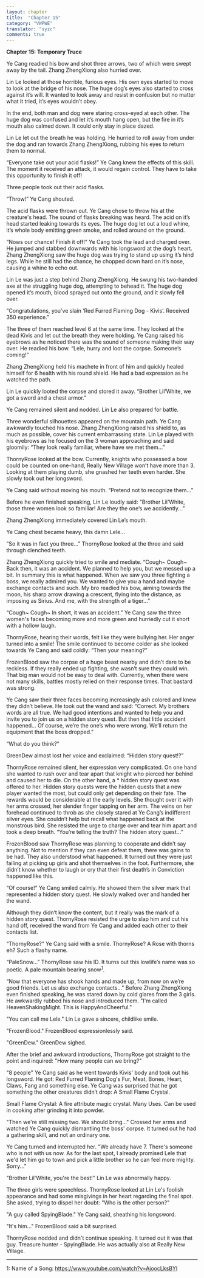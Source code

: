 ```yaml
---
layout: chapter
title:  "Chapter 15"
category: "VWPWE"
translator: "syzc"
comments: true
---
```


**Chapter 15: Temporary Truce**

Ye Cang readied his bow and shot three arrows, two of which were swept away by the tail. Zhang ZhengXiong also hurried over.

Lin Le looked at those horrible, furious eyes. His own eyes started to move to look at the bridge of his nose. The huge dog’s eyes also started to cross against it’s will. It wanted to look away and resist in confusion but no matter what it tried, it’s eyes wouldn’t obey.

In the end, both man and dog were staring cross-eyed at each other. The huge dog was confused and let it’s mouth hang open, but the fire in it’s mouth also calmed down. It could only stay in place dazed.

Lin Le let out the breath he was holding. He hurried to roll away from under the dog and ran towards Zhang ZhengXiong, rubbing his eyes to return them to normal.

“Everyone take out your acid flasks!” Ye Cang knew the effects of this skill. The moment it received an attack, it would regain control. They have to take this opportunity to finish it off!

Three people took out their acid flasks.

“Throw!” Ye Cang shouted.

The acid flasks were thrown out. Ye Cang chose to throw his at the creature's head. The sound of flasks breaking was heard. The acid on it’s head started leaking towards its eyes. The huge dog let out a loud whine, it’s whole body emitting green smoke, and rolled around on the ground.

“Nows our chance! Finish it off!” Ye Cang took the lead and charged over. He jumped and stabbed downwards with his longsword at the dog’s heart. Zhang ZhengXiong saw the huge dog was trying to stand up using it’s hind legs. While he still had the chance, he chopped down hard on it’s nose, causing a whine to echo out. 

Lin Le was just a step behind Zhang ZhengXiong. He swung his two-handed axe at the struggling huge dog, attempting to behead it. The huge dog opened it’s mouth, blood sprayed out onto the ground, and it slowly fell over.

“Congratulations, you’ve slain ‘Red Furred Flaming Dog - Kivis’. Received 350 experience.”

The three of them reached level 6 at the same time. They looked at the dead Kivis and let out the breath they were holding. Ye Cang raised his eyebrows as he noticed there was the sound of someone making their way over. He readied his bow. “Lele, hurry and loot the corpse. Someone’s coming!”

Zhang ZhengXiong held his machete in front of him and quickly healed himself for 6 health with his round shield. He had a bad expression as he watched the path. 

Lin Le quickly looted the corpse and stored it away. “Brother Lil’White, we got a sword and a chest armor.” 

Ye Cang remained silent and nodded. Lin Le also prepared for battle.

Three wonderful silhouettes appeared on the mountain path. Ye Cang awkwardly touched his nose. Zhang ZhengXiong raised his shield to, as much as possible, cover his current embarrassing state. Lin Le played with his eyebrows as he focused on the 3 woman approaching and said gloomily: “They look really familiar, where have we met them...”

ThornyRose looked at the bow. Currently, knights who possessed a bow could be counted on one-hand, Really New Village won’t have more than 3. Looking at them playing dumb, she gnashed her teeth even harder. She slowly took out her longsword. 

Ye Cang said without moving his mouth. “Pretend not to recognize them...”

Before he even finished speaking, Lin Le loudly said: “Brother Lil’White, those three women look so familiar! Are they the one’s we accidently...”

Zhang ZhengXiong immediately covered Lin Le’s mouth.

Ye Cang chest became heavy, this damn Lele...

“So it was in fact you three...” ThornyRose looked at the three and said through clenched teeth.

Zhang ZhengXiong quickly tried to smile and mediate. “Cough~ Cough~ Back then, it was an accident. We planned to help you, but we messed up a bit. In summary this is what happened. When we saw you three fighting a boss, we really admired you. We wanted to give you a hand and maybe exchange contacts and such. My bro readied his bow, aiming towards the moon, his sharp arrow drawing a crescent, flying into the distance, as imposing as Sirius. And me, with the strength of a tiger...”

“Cough~ Cough~ In short, it was an accident.” Ye Cang saw the three women's faces becoming more and more green and hurriedly cut it short with a hollow laugh.

ThornyRose, hearing their words, felt like they were bullying her. Her anger turned into a smile! The smile continued to become colder as she looked towards Ye Cang and said coldly: “Then your meaning?”

FrozenBlood saw the corpse of a huge beast nearby and didn’t dare to be reckless. If they really ended up fighting, she wasn’t sure they could win. That big man would not be easy to deal with. Currently, when there were not many skills, battles mostly relied on their response times. That bastard was strong.

Ye Cang saw their three faces becoming increasingly ash colored and knew they didn’t believe. He took out the wand and said: “Correct. My brothers words are all true. We had good intentions and wanted to help you and invite you to join us on a hidden story quest. But then that little accident happened... Of course, we’re the one’s who were wrong. We’ll return the equipment that the boss dropped.” 

“What do you think?”

GreenDew almost lost her voice and exclaimed: “Hidden story quest!?”

ThornyRose remained silent, her expression very complicated. On one hand she wanted to rush over and tear apart that knight who pierced her behind and caused her to die. On the other hand, a \* hidden story quest was offered to her. Hidden story quests were the hidden quests that a new player wanted the most, but could only get depending on their fate. The rewards would be considerable at the early levels. She thought over it with her arms crossed, her slender finger tapping on her arm. The veins on her forehead continued to throb as she closely stared at Ye Cang’s  indifferent silver eyes. She couldn’t help but recall what happened back at the monstrous bird. She resisted the urge to charge over and tear him apart and took a deep breath. “You’re telling the truth? The hidden story quest...” 

FrozenBlood saw ThornyRose was planning to cooperate and didn’t say anything. Not to mention if they can even defeat them, there was gains to be had. They also understood what happened. It turned out they were just failing at picking up girls and shot themselves in the foot. Furthermore, she didn’t know whether to laugh or cry that their first death’s in Conviction happened like this.

“Of course!” Ye Cang smiled calmly. He showed them the silver mark that represented a hidden story quest. He slowly walked over and handed her the wand.

Although they didn’t know the content, but it really was the mark of a hidden story quest. ThornyRose resisted the urge to slap him and cut his hand off, received the wand from Ye Cang and added each other to their contacts list.

“ThornyRose?” Ye Cang said with a smile. ThornyRose? A Rose with thorns eh? Such a flashy name.

“PaleSnow...” ThornyRose saw his ID. It turns out this lowlife’s name was so poetic. A pale mountain bearing snow<sup>[1](#footnote1)</sup>.

“Now that everyone has shook hands and made up, from now on we’re good friends. Let us also exchange contacts..." Before Zhang ZhengXiong even finished speaking, he was stared down by cold glares from the 3 girls. He awkwardly rubbed his nose and introduced them. "I'm called HeavenShakingMight. This is HappyAndCheerful."

"You can call me Lele." Lin Le gave a sincere, childlike smile.

"FrozenBlood." FrozenBlood expressionlessly said.

"GreenDew." GreenDew sighed.

After the brief and awkward introductions, ThornyRose got straight to the point and inquired: "How many people can we bring?"

"8 people" Ye Cang said as he went towards Kivis' body and took out his longsword. He got: Red Furred Flaming Dog's Fur, Meat, Bones, Heart, Claws, Fang and something else. Ye Cang was surprised that he got something the other creatures didn’t drop: A Small Flame Crystal.

Small Flame Crystal: A fire attribute magic crystal. Many Uses. Can be used in cooking after grinding it into powder.

"Then we're still missing two. We should bring..." Crossed her arms and watched Ye Cang quickly dismantling the boss' corpse. It turned out he had a gathering skill, and not an ordinary one.

Ye Cang turned and interrupted her. "We already have 7. There's someone who is not with us now. As for the last spot, I already promised Lele that we'd let him go to town and pick a little brother so he can feel more mighty. Sorry..."

"Brother Lil'White, you're the best!" Lin Le was abnormally happy.

The three girls were speechless. ThornyRose looked at Lin Le's foolish appearance and had some misgivings in her heart regarding the final spot. She asked, trying to dispel her doubt: "Who is the other person?"

"A guy called SpyingBlade." Ye Cang said, sheathing his longsword.

"It's him..." FrozenBlood said a bit surprised.

ThornyRose nodded and didn't continue speaking. It turned out it was that guy. Treasure hunter - SpyingBlade. He was actually also at Really New Village. 

---

<a name="footnote1">1</a>: Name of a Song: <a href="https://www.youtube.com/watch?v=AjoocLksBYI">https://www.youtube.com/watch?v=AjoocLksBYI </a>